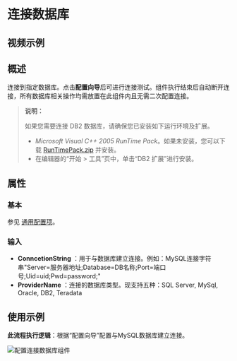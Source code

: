 # 连接数据库

## 视频示例

## 概述

连接到指定数据库。点击**配置向导**后可进行连接测试。组件执行结束后自动断开连接，所有数据库相关操作均需放置在此组件内且无需二次配置连接。

>**说明：**
>
> 如果您需要连接 DB2 数据库，请确保您已安装如下运行环境及扩展。
>
> - *Microsoft Visual C++ 2005 RunTime Pack*。如果未安装，您可以下载 [RunTimePack.zip](https://docimages.blob.core.chinacloudapi.cn/images/Studio/DataBase/RuntimePack.zip) 并安装。
> - 在编辑器的“开始 > 工具”页中，单击“DB2 扩展”进行安装。

## 属性

### 基本

参见 [通用配置项](../Appendix/CommonConfigurationItems.md)。

### 输入

- **ConncetionString** ：用于与数据库建立连接。例如：MySQL连接字符串"Server=服务器地址;Database=DB名称;Port=端口号;Uid=uid;Pwd=password;"
- **ProviderName** ：连接的数据库类型。现支持五种：SQL Server, MySql, Oracle, DB2, Teradata

## 使用示例

**此流程执行逻辑**：根据“配置向导”配置与MySQL数据库建立连接。

![配置连接数据库组件](https://docimages.blob.core.chinacloudapi.cn/images/Activities/connect_db2.png)
